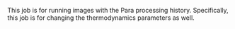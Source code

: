 This job is for running images with the Para processing history. Specifically, this job is for changing the thermodynamics parameters as well.